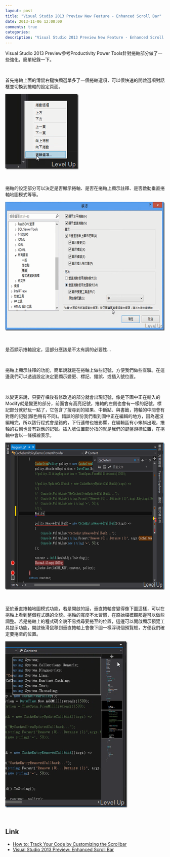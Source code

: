 ```yaml
---
layout: post
title: "Visual Studio 2013 Preview New Feature - Enhanced Scroll Bar"
date: 2013-11-06 12:00:00
comments: true
categories: 
description: "Visual Studio 2013 Preview New Feature - Enhanced Scroll Bar"
---
```

<p>Visual Studio 2013 Preview參考Productivity Power Tools針對捲軸部分做了一些強化，簡單紀錄一下。</p>  <p> </p>  <p>首先捲軸上面的滑鼠右鍵快顯選單多了一個捲軸選項，可以很快速的開啟選項對話框並切換到捲軸的設定頁面。</p>  <p><img style="border-top: 0px; border-right: 0px; border-bottom: 0px; border-left: 0px" border="0" alt="image" src="\images\posts\8bc095ee-187f-43e0-bd54-bbe94f2a1d48\image_thumb_1.png" width="232" height="238" /></a></p>  <p> </p>  <p>捲軸的設定部分可以決定是否顯示捲軸、是否在捲軸上顯示註釋、是否啟動垂直捲軸地圖模式等等。</p>  <p><a href="http://files.dotblogs.com.tw/larrynung/1307/VisualStudio2013PreviewNewFeatureEnhance_98B2/image_6.png"><img style="border-top: 0px; border-right: 0px; border-bottom: 0px; border-left: 0px" border="0" alt="image" src="\images\posts\8bc095ee-187f-43e0-bd54-bbe94f2a1d48\image_thumb_2.png" width="687" height="406" /></a> </p>  <p> </p>  <p>是否顯示捲軸設定，這部分應該是不太有調的必要性...</p>  <p> </p>  <p>捲軸上顯示註釋的功能，簡單說就是在捲軸上做些記號，方便我們做些查驗。在這邊我們可以透過設定決定要顯示變更、標記、錯誤、或插入號位置。</p>  <p> </p>  <p>以變更來說，只要存檔後有修改過的部分就會出現記號，像是下圖中正在輸入的Modify就是變更的部分，前面會有高亮記號，捲軸的左側也會有一樣的記號。標記部分就好玩一點了，它包含了搜尋到的結果、中斷點、與書籤，捲軸的中間會有對應的記號(顏色稍有不同)。錯誤的部份我們看到圖中正在編輯的地方，因為還沒編輯完，所以該行程式會是錯的，下行連帶也被影響，在編輯區有小蝌蚪出現，捲軸的右側也會有對應的記號。插入號位置部分指的就是我們的鍵盤游標位置，在捲軸中會以一條橫線表示。</p>  <p><a href="http://files.dotblogs.com.tw/larrynung/1307/VisualStudio2013PreviewNewFeatureEnhance_98B2/image_10.png"><img style="border-top: 0px; border-right: 0px; border-bottom: 0px; border-left: 0px" border="0" alt="image" src="\images\posts\8bc095ee-187f-43e0-bd54-bbe94f2a1d48\image_thumb_4.png" width="644" height="464" /></a> </p>  <p> </p>  <p>至於垂直捲軸地圖模式功能，若是開啟的話，垂直捲軸會變得像下圖這樣，可以在捲軸上看到整個程式碼的全貌。捲軸的寬度不太習慣，在原始檔概觀那邊可以做些調整。若是捲軸上的程式碼全貌不易找尋要捲至的位置，這邊可以開啟顯示預覽工具提示功能，開啟後滑鼠移到垂直捲軸上會像下圖一樣浮現個預覽框，方便我們確定要捲至的位置。</p>  <p><a href="http://files.dotblogs.com.tw/larrynung/1307/VisualStudio2013PreviewNewFeatureEnhance_98B2/image_8.png"><img style="border-top: 0px; border-right: 0px; border-bottom: 0px; border-left: 0px" border="0" alt="image" src="\images\posts\8bc095ee-187f-43e0-bd54-bbe94f2a1d48\image_thumb_3.png" width="386" height="524" /></a> </p>  <p> </p>  <h2>Link</h2>  <ul>   <li><a href="http://msdn.microsoft.com/en-us/library/dn237345(v=vs.120).aspx" target="_blank">How to: Track Your Code by Customizing the Scrollbar</a></li>    <li><a href="http://blogs.msdn.com/b/zainnab/archive/2013/07/02/visual-studio-2013-preview-enhanced-scroll-bar.aspx" target="_blank">Visual Studio 2013 Preview: Enhanced Scroll Bar</li> </ul>